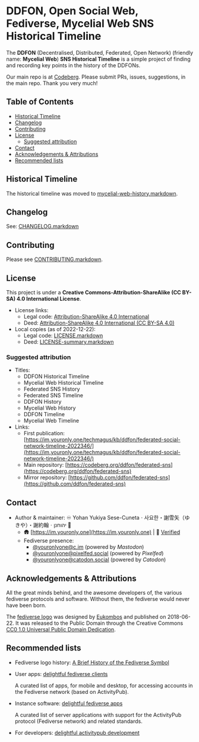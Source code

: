 <!-- omit in toc -->
# DDFON, Open Social Web, Fediverse, Mycelial Web SNS Historical Timeline

The **DDFON** (Decentralised, Distributed, Federated, Open Network) (friendly name: **Mycelial Web**) **SNS Historical Timeline** is a simple project of finding and recording key points in the history of the DDFONs.

Our main repo is at [Codeberg](https://codeberg.org/ddfon/federated-sns/). Please submit PRs, issues, suggestions, in the main repo. Thank you very much!

<!-- omit in toc -->
## Table of Contents

- [Historical Timeline](#historical-timeline)
- [Changelog](#changelog)
- [Contributing](#contributing)
- [License](#license)
  + [Suggested attribution](#suggested-attribution)
- [Contact](#contact)
- [Acknowledgements \& Attributions](#acknowledgements--attributions)
- [Recommended lists](#recommended-lists)

## Historical Timeline

The historical timeline was moved to [mycelial-web-history.markdown](mycelial-web-history.markdown).

## Changelog

See: [CHANGELOG.markdown](CHANGELOG.markdown)

## Contributing

Please see [CONTRIBUTING.markdown](CONTRIBUTING.markdown).

## License

This project is under a **Creative Commons-Attribution-ShareAlike (CC BY-SA) 4.0 International License**.

- License links:
  + Legal code: [Attribution-ShareAlike 4.0 International](https://creativecommons.org/licenses/by-sa/4.0/legalcode)
  + Deed: [Attribution-ShareAlike 4.0 International (CC BY-SA 4.0)](https://creativecommons.org/licenses/by-sa/4.0/)
- Local copies (as of 2022-12-22):
  + Legal code: [LICENSE.markdown](LICENSE.markdown)
  + Deed: [LICENSE-summary.markdown](LICENSE-summary.markdown)

### Suggested attribution

- Titles:
  + DDFON Historical Timeline
  + Mycelial Web Historical Timeline
  + Federated SNS History
  + Federated SNS Timeline
  + DDFON History
  + Mycelial Web History
  + DDFON Timeline
  + Mycelial Web Timeline
- Links:
  + First publication: [https://im.youronly.one/techmagus/kb/ddfon/federated-social-network-timeline-2022346/](https://im.youronly.one/techmagus/kb/ddfon/federated-social-network-timeline-2022346/)
  + Main repository: [https://codeberg.org/ddfon/federated-sns](https://codeberg.org/ddfon/federated-sns)
  + Mirror repository: [https://github.com/ddfon/federated-sns](https://github.com/ddfon/federated-sns)

## Contact

- Author & maintainer: ♾️ Yohan Yukiya Sese-Cunetaㆍ사요한・謝雪矢（ゆきや）・謝約翰ㆍיהוחנן 🐬
  + 🛖 [https://im.youronly.one](https://im.youronly.one) | 🔏 [Verified](https://im.youronly.one/p/verified/)
  + Fediverse presence:
    - [@youronlyone@c.im](https://c.im/@youronlyone) (powered by *Mastodon*)
    - [@youronlyone@pixelfed.social](https://pixelfed.social/youronlyone) (powered by *Pixelfed*)
    - [@youronlyone@catodon.social](https://catodon.social/@youronlyone) (powered by *Catodon*)

## Acknowledgements & Attributions

All the great minds behind, and the awesome developers of, the various fediverse protocols and software. Without them, the fediverse would never have been born.

The [fediverse logo](https://commons.wikimedia.org/wiki/File:Fediverse_logo_proposal.svg) was designed by [Eukombos](https://commons.wikimedia.org/wiki/User:Eukombos) and published on 2018-06-22. It was released to the Public Domain through the Creative Commons [CC0 1.0 Universal Public Domain Dedication](https://creativecommons.org/publicdomain/zero/1.0/deed.en).

## Recommended lists

- Fediverse logo history: [A Brief History of the Fediverse Symbol](https://wedistribute.org/2024/09/history-fediverse-symbol/)

- User apps: [delightful fediverse clients](https://codeberg.org/fediverse/delightful-fediverse-clients)

  A curated list of apps, for mobile and desktop, for accessing accounts in the Fediverse network (based on ActivityPub).
- Instance software: [delightful fediverse apps](https://codeberg.org/fediverse/delightful-fediverse-apps)

  A curated list of server applications with support for the ActivityPub protocol (Fediverse network) and related standards.
- For developers: [delightful activitypub development](https://codeberg.org/fediverse/delightful-activitypub-development)

<!--
  A curated list of developer resources related to ActivityPub and the Fediverse.
- [delightful fediverse resources](https://codeberg.org/fediverse/delightful-fediverse-resources) - A curated list of delightful articles, videos, and websites, that provide information about the Fediverse.
-->

